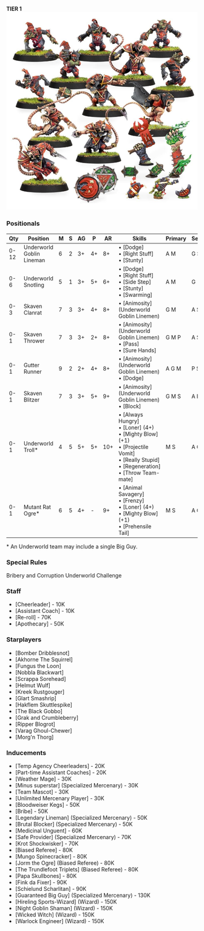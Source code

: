 ﻿**TIER 1**
![](../media/teams/UnderworldDenizens2.jpg)

### Positionals

| Qty  | Position                  | M | S | AG | P  | AR  | Skills                                                                                                                                                       | Primary | Secondary | Cost |
| ---- | ------------------------- | - | - | -- | -- | --- | ------------------------------------------------------------------------------------------------------------------------------------------------------------ | ------- | --------- | ---- |
| 0-12 | Underworld Goblin Lineman | 6 | 2 | 3+ | 4+ | 8+  | • [Dodge]<br /> • [Right Stuff] <br /> • [Stunty]                                                                                                                  | A M     | G S       | 40K  |
| 0-6  | Underworld Snotling       | 5 | 1 | 3+ | 5+ | 6+  | • [Dodge]<br /> • [Right Stuff] <br /> • [Side Step] <br /> • [Stunty] <br /> • [Swarming]                                                                               | A M     | G         | 15K  |
| 0-3  | Skaven Clanrat            | 7 | 3 | 3+ | 4+ | 8+  | • [Animosity] (Underworld Goblin Linemen)                                                                                                                      | G M     | A S       | 50K  |
| 0-1  | Skaven Thrower            | 7 | 3 | 3+ | 2+ | 8+  | • [Animosity] (Underworld Goblin Linemen)<br /> • [Pass] <br /> • [Sure Hands]                                                                                    | G M P  | A S       | 85K  |
| 0-1  | Gutter Runner             | 9 | 2 | 2+ | 4+ | 8+  | • [Animosity] (Underworld Goblin Linemen)<br /> • [Dodge]                                                                                                        | A G M  | P S       | 85K  |
| 0-1  | Skaven Blitzer            | 7 | 3 | 3+ | 5+ | 9+  | • [Animosity] (Underworld Goblin Linemen)<br /> • [Block]                                                                                                        | G M S  | A P       | 90K  |
| 0-1  | Underworld Troll\*        | 4 | 5 | 5+ | 5+ | 10+ | • [Always Hungry]<br /> • [Loner] (4+) <br /> • [Mighty Blow] (+1) <br /> • [Projectile Vomit] <br /> • [Really Stupid] <br /> • [Regeneration] <br /> • [Throw Team-mate] | M S    | A G P     | 115K |
| 0-1  | Mutant Rat Ogre\*         | 6 | 5 | 4+ | -  | 9+  | • [Animal Savagery]<br /> • [Frenzy] <br /> • [Loner] (4+) <br /> • [Mighty Blow] (+1) <br /> • [Prehensile Tail]                                                      | M S    | A G       | 150K |

\* An Underworld team may include a single Big Guy.

### Special Rules

Bribery and Corruption
Underworld Challenge

### Staff

* [Cheerleader] - 10K
* [Assistant Coach] - 10K
* [Re-roll] - 70K
* [Apothecary]  - 50K

### Starplayers

* [Bomber Dribblesnot]
* [Akhorne The Squirrel]
* [Fungus the Loon]
* [Nobbla Blackwart]
* [Scrappa Sorehead]
* [Helmut Wulf]
* [Kreek Rustgouger]
* [Glart Smashrip]
* [Hakflem Skuttlespike]
* [The Black Gobbo]
* [Grak and Crumbleberry]
* [Ripper Blogrot]
* [Varag Ghoul-Chewer]
* [Morg'n Thorg]

### Inducements

* [Temp Agency Cheerleaders] - 20K
* [Part-time Assistant Coaches] - 20K
* [Weather Mage] - 30K
* [Minus superstar] (Specialized Mercenary) - 30K
* [Team Mascot] - 30K
* [Unlimited Mercenary Player] - 30K
* [Bloodweiser Kegs] - 50K
* [Bribe] - 50K
* [Legendary Lineman] (Specialized Mercenary) - 50K
* [Brutal Blocker] (Specialized Mercenary) - 50K
* [Medicinal Unguent] - 60K
* [Safe Provider] (Specialized Mercenary) - 70K
* [Krot Shockwisker] - 70K
* [Biased Referee] - 80K
* [Mungo Spinecracker] - 80K
* [Jorm the Ogre] (Biased Referee) - 80K
* [The Trundlefoot Triplets] (Biased Referee) - 80K
* [Papa Skullbones] - 80K
* [Fink da Fixer] - 90K
* [Schielund Scharlitan] - 90K
* [Guaranteed Big Guy] (Specialized Mercenary) - 130K
* [Hireling Sports-Wizard] (Wizard) - 150K
* [Night Goblin Shaman] (Wizard) - 150K
* [Wicked Witch] (Wizard) - 150K
* [Warlock Engineer] (Wizard) - 150K

